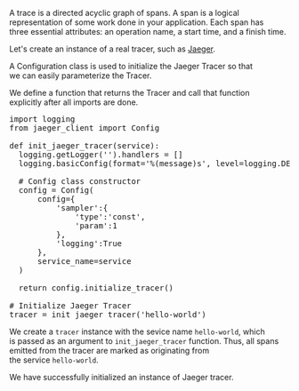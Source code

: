 A trace is a directed acyclic graph of spans. A span is a logical  
representation of some work done in your application. Each span has  
three essential attributes: an operation name, a start time, and a finish time.

Let's create an instance of a real tracer, such as [Jaeger](http://github.com/uber/jaeger-client-python).

A Configuration class is used to initialize the Jaeger Tracer so that  
we can easily parameterize the Tracer.

We define a function that returns the Tracer and call that function  
explicitly after all imports are done.

<pre class="file">
import logging
from jaeger_client import Config

def init_jaeger_tracer(service):
  logging.getLogger('').handlers = []
  logging.basicConfig(format='%(message)s', level=logging.DEBUG)

  # Config class constructor
  config = Config(
	  config={
		  'sampler':{
			  'type':'const',
			  'param':1
		  },
		  'logging':True
	  },
	  service_name=service
  )

  return config.initialize_tracer()

# Initialize Jaeger Tracer
tracer = init_jaeger_tracer('hello-world')
</pre>

We create a `tracer` instance with the sevice name `hello-world`, which  
is passed as an argument to `init_jaeger_tracer` function.
Thus, all spans emitted from the tracer are marked as originating from   
the service `hello-world`.

We have successfully initialized an instance of Jaeger tracer.
